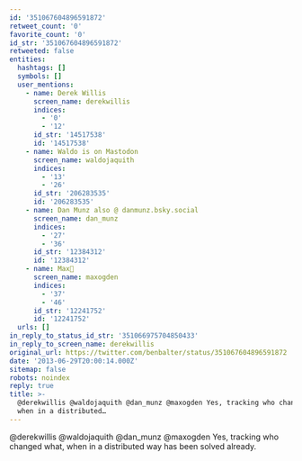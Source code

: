 ```yaml
---
id: '351067604896591872'
retweet_count: '0'
favorite_count: '0'
id_str: '351067604896591872'
retweeted: false
entities:
  hashtags: []
  symbols: []
  user_mentions:
    - name: Derek Willis
      screen_name: derekwillis
      indices:
        - '0'
        - '12'
      id_str: '14517538'
      id: '14517538'
    - name: Waldo is on Mastodon
      screen_name: waldojaquith
      indices:
        - '13'
        - '26'
      id_str: '206283535'
      id: '206283535'
    - name: Dan Munz also @ danmunz.bsky.social
      screen_name: dan_munz
      indices:
        - '27'
        - '36'
      id_str: '12384312'
      id: '12384312'
    - name: Max🦋
      screen_name: maxogden
      indices:
        - '37'
        - '46'
      id_str: '12241752'
      id: '12241752'
  urls: []
in_reply_to_status_id_str: '351066975704850433'
in_reply_to_screen_name: derekwillis
original_url: https://twitter.com/benbalter/status/351067604896591872
date: '2013-06-29T20:00:14.000Z'
sitemap: false
robots: noindex
reply: true
title: >-
  @derekwillis @waldojaquith @dan_munz @maxogden Yes, tracking who changed what,
  when in a distributed…
---
```


@derekwillis @waldojaquith @dan_munz @maxogden Yes, tracking who changed what, when in a distributed way has been solved already.